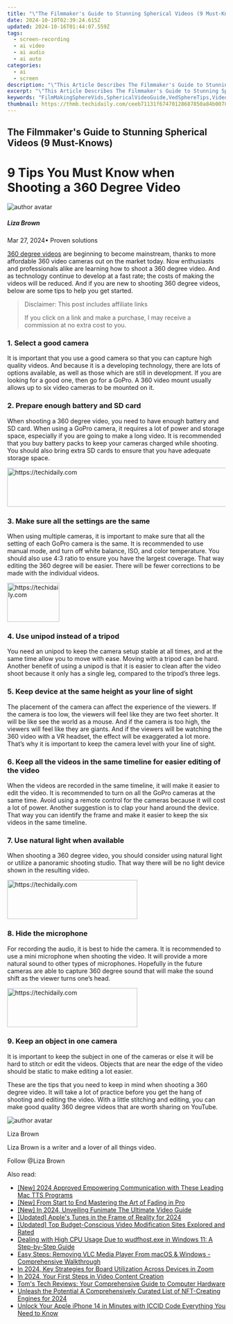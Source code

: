 ```yaml
---
title: "\"The Filmmaker's Guide to Stunning Spherical Videos (9 Must-Knows) for 2024\""
date: 2024-10-10T02:39:24.615Z
updated: 2024-10-16T01:44:07.559Z
tags: 
  - screen-recording
  - ai video
  - ai audio
  - ai auto
categories: 
  - ai
  - screen
description: "\"This Article Describes The Filmmaker's Guide to Stunning Spherical Videos (9 Must-Knows) for 2024\""
excerpt: "\"This Article Describes The Filmmaker's Guide to Stunning Spherical Videos (9 Must-Knows) for 2024\""
keywords: "FilmMakingSphereVids,SphericalVideoGuide,VedSphereTips,VideoDirectingSphere,StunningSphereFilm,FilmmakerSphereTricks,SphereVideoTutorials"
thumbnail: https://thmb.techidaily.com/ceeb71131f67470128687850a84b0078790624844b7b52caccd45c8365ecdd85.jpg
---
```


## The Filmmaker's Guide to Stunning Spherical Videos (9 Must-Knows)

# 9 Tips You Must Know when Shooting a 360 Degree Video

![author avatar](https://lh5.googleusercontent.com/-AIMmjowaFs4/AAAAAAAAAAI/AAAAAAAAABc/Y5UmwDaI7HU/s250-c-k/photo.jpg)

##### Liza Brown

 Mar 27, 2024• Proven solutions

[360 degree videos](https://tools.techidaily.com/wondershare/filmora/download/) are beginning to become mainstream, thanks to more affordable 360 video cameras out on the market today. Now enthusiasts and professionals alike are learning how to shoot a 360 degree video. And as technology continue to develop at a fast rate; the costs of making the videos will be reduced. And if you are new to shooting 360 degree videos, below are some tips to help you get started.

>  Disclaimer: This post includes affiliate links
>
>  If you click on a link and make a purchase, I may receive a commission at no extra cost to you.
>

### 1\. Select a good camera

 It is important that you use a good camera so that you can capture high quality videos. And because it is a developing technology, there are lots of options available, as well as those which are still in development. If you are looking for a good one, then go for a GoPro. A 360 video mount usually allows up to six video cameras to be mounted on it.

### 2\. Prepare enough battery and SD card

 When shooting a 360 degree video, you need to have enough battery and SD card. When using a GoPro camera, it requires a lot of power and storage space, especially if you are going to make a long video. It is recommended that you buy battery packs to keep your cameras charged while shooting. You should also bring extra SD cards to ensure that you have adequate storage space.

<!-- affiliate ads begin -->
<a href="https://imp.i357552.net/c/5597632/1001446/11832" target="_top" id="1001446">
  <img src="//a.impactradius-go.com/display-ad/11832-1001446" border="0" alt="https://techidaily.com" width="728" height="90"/>
</a>
<img height="0" width="0" src="https://imp.i357552.net/i/5597632/1001446/11832" style="position:absolute;visibility:hidden;" border="0" />
<!-- affiliate ads end -->

### 3\. Make sure all the settings are the same

 When using multiple cameras, it is important to make sure that all the setting of each GoPro camera is the same. It is recommended to use manual mode, and turn off white balance, ISO, and color temperature. You should also use 4:3 ratio to ensure you have the largest coverage. That way editing the 360 degree will be easier. There will be fewer corrections to be made with the individual videos.

<!-- affiliate ads begin -->
<a href="https://bluettide.pxf.io/c/5597632/2141684/17092" target="_top" id="2141684">
  <img src="//a.impactradius-go.com/display-ad/17092-2141684" border="0" alt="https://techidaily.com" width="120" height="90"/>
</a>
<img height="0" width="0" src="https://bluettide.pxf.io/i/5597632/2141684/17092" style="position:absolute;visibility:hidden;" border="0" />
<!-- affiliate ads end -->

### 4\. Use unipod instead of a tripod

 You need an unipod to keep the camera setup stable at all times, and at the same time allow you to move with ease. Moving with a tripod can be hard. Another benefit of using a unipod is that it is easier to clean after the video shoot because it only has a single leg, compared to the tripod’s three legs.

### 5\. Keep device at the same height as your line of sight

 The placement of the camera can affect the experience of the viewers. If the camera is too low, the viewers will feel like they are two feet shorter. It will be like see the world as a mouse. And if the camera is too high, the viewers will feel like they are giants. And if the viewers will be watching the 360 video with a VR headset, the effect will be exaggerated a lot more. That’s why it is important to keep the camera level with your line of sight.

### 6\. Keep all the videos in the same timeline for easier editing of the video

 When the videos are recorded in the same timeline, it will make it easier to edit the video. It is recommended to turn on all the GoPro cameras at the same time. Avoid using a remote control for the cameras because it will cost a lot of power. Another suggestion is to clap your hand around the device. That way you can identify the frame and make it easier to keep the six videos in the same timeline.

### 7\. Use natural light when available

 When shooting a 360 degree video, you should consider using natural light or utilize a panoramic shooting studio. That way there will be no light device shown in the resulting video.

<!-- affiliate ads begin -->
<a href="https://review-au.sjv.io/c/5597632/2098704/14409" target="_top" id="2098704">
  <img src="//a.impactradius-go.com/display-ad/14409-2098704" border="0" alt="https://techidaily.com" width="300" height="90"/>
</a>
<img height="0" width="0" src="https://review-au.sjv.io/i/5597632/2098704/14409" style="position:absolute;visibility:hidden;" border="0" />
<!-- affiliate ads end -->

### 8\. Hide the microphone

 For recording the audio, it is best to hide the camera. It is recommended to use a mini microphone when shooting the video. It will provide a more natural sound to other types of microphones. Hopefully in the future cameras are able to capture 360 degree sound that will make the sound shift as the viewer turns one’s head.

<!-- affiliate ads begin -->
<a href="https://aligracehair.sjv.io/c/5597632/1997690/19272" target="_top" id="1997690">
  <img src="//a.impactradius-go.com/display-ad/19272-1997690" border="0" alt="https://techidaily.com" width="300" height="90"/>
</a>
<img height="0" width="0" src="https://aligracehair.sjv.io/i/5597632/1997690/19272" style="position:absolute;visibility:hidden;" border="0" />
<!-- affiliate ads end -->

### 9\. Keep an object in one camera

 It is important to keep the subject in one of the cameras or else it will be hard to stitch or edit the videos. Objects that are near the edge of the video should be static to make editing a lot easier.

 These are the tips that you need to keep in mind when shooting a 360 degree video. It will take a lot of practice before you get the hang of shooting and editing the video. With a little stitching and editing, you can make good quality 360 degree videos that are worth sharing on YouTube.

![author avatar](https://lh5.googleusercontent.com/-AIMmjowaFs4/AAAAAAAAAAI/AAAAAAAAABc/Y5UmwDaI7HU/s250-c-k/photo.jpg)

Liza Brown

Liza Brown is a writer and a lover of all things video.

Follow @Liza Brown


<ins class="adsbygoogle"
     style="display:block"
     data-ad-format="autorelaxed"
     data-ad-client="ca-pub-7571918770474297"
     data-ad-slot="1223367746"></ins>



<ins class="adsbygoogle"
     style="display:block"
     data-ad-client="ca-pub-7571918770474297"
     data-ad-slot="8358498916"
     data-ad-format="auto"
     data-full-width-responsive="true"></ins>


<span class="atpl-alsoreadstyle">Also read:</span>
<div><ul>
<li><a href="https://fox-http.techidaily.com/new-2024-approved-empowering-communication-with-these-leading-mac-tts-programs/"><u>[New] 2024 Approved Empowering Communication with These Leading Mac TTS Programs</u></a></li>
<li><a href="https://fox-http.techidaily.com/new-from-start-to-end-mastering-the-art-of-fading-in-pro/"><u>[New] From Start to End Mastering the Art of Fading in Pro</u></a></li>
<li><a href="https://fox-http.techidaily.com/new-in-2024-unveiling-funimate-the-ultimate-video-guide/"><u>[New] In 2024, Unveiling Funimate The Ultimate Video Guide</u></a></li>
<li><a href="https://fox-http.techidaily.com/updated-apples-tunes-in-the-frame-of-reality-for-2024/"><u>[Updated] Apple's Tunes in the Frame of Reality for 2024</u></a></li>
<li><a href="https://some-skills.techidaily.com/updated-top-budget-conscious-video-modification-sites-explored-and-rated/"><u>[Updated] Top Budget-Conscious Video Modification Sites Explored and Rated</u></a></li>
<li><a href="https://common-error.techidaily.com/dealing-with-high-cpu-usage-due-to-wudfhostexe-in-windows-11-a-step-by-step-guide/"><u>Dealing with High CPU Usage Due to wudfhost.exe in Windows 11: A Step-by-Step Guide</u></a></li>
<li><a href="https://media-tips.techidaily.com/easy-steps-removing-vlc-media-player-from-macos-and-windows-comprehensive-walkthrough/"><u>Easy Steps: Removing VLC Media Player From macOS & Windows - Comprehensive Walkthrough</u></a></li>
<li><a href="https://visual-screen-recording.techidaily.com/in-2024-key-strategies-for-board-utilization-across-devices-in-zoom/"><u>In 2024, Key Strategies for Board Utilization Across Devices in Zoom</u></a></li>
<li><a href="https://facebook-video-share.techidaily.com/in-2024-your-first-steps-in-video-content-creation/"><u>In 2024, Your First Steps in Video Content Creation</u></a></li>
<li><a href="https://hardware-help.techidaily.com/toms-tech-reviews-your-comprehensive-guide-to-computer-hardware/"><u>Tom's Tech Reviews: Your Comprehensive Guide to Computer Hardware</u></a></li>
<li><a href="https://fox-helps.techidaily.com/unleash-the-potential-a-comprehensively-curated-list-of-nft-creating-engines-for-2024/"><u>Unleash the Potential A Comprehensively Curated List of NFT-Creating Engines for 2024</u></a></li>
<li><a href="https://sim-unlock.techidaily.com/unlock-your-apple-iphone-14-in-minutes-with-iccid-code-everything-you-need-to-know-by-drfone-ios/"><u>Unlock Your Apple iPhone 14 in Minutes with ICCID Code Everything You Need to Know</u></a></li>
</ul></div>

